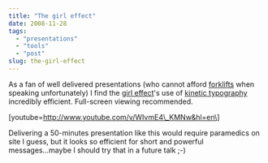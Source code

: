 ```yaml
---
title: "The girl effect"
date: 2008-11-28
tags: 
  - "presentations"
  - "tools"
  - "post"
slug: the-girl-effect
---
```


As a fan of well delivered presentations (who cannot afford [forklifts](http://www.imdb.com/title/tt0497116/) when speaking unfortunately) I find the [girl effect](http://www.girleffect.org)'s use of [kinetic typography](http://www.cs.cmu.edu/~johnny/kt/) incredibly efficient. Full-screen viewing recommended.

\[youtube=http://www.youtube.com/v/WIvmE4\_KMNw&hl=en\]

Delivering a 50-minutes presentation like this would require paramedics on site I guess, but it looks so efficient for short and powerful messages...maybe I should try that in a future talk ;-)
